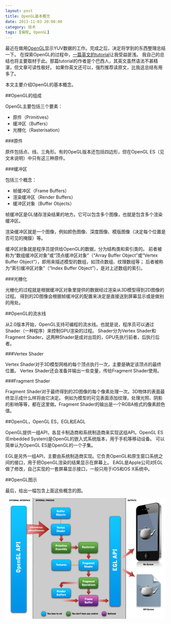 ```yaml
---
layout: post
title: OpenGL基本概念
date: 2013-11-03 20:00:00
category: 技术
tags: [编程, OpenGL]
---
```


最近在做用[OpenGL](http://www.opengl.org/)显示YUV数据的工作。完成之后，决定将学到的东西整理总结一下。
在探索OpenGL的过程中，[一篇英文的tutorial](http://db-in.com/blog/2011/01/all-about-opengl-es-2-x-part-13/)让我受益匪浅。
我自己的总结也将主要取材于此。那篇tutorial的作者是个巴西人，其英文虽然语法不甚精湛，但文章可读性极好。
如果你英文还可以，强烈推荐读原文，比我这总结有用多了。

<!--more-->

本文主要介绍OpenGL的基本概念。

##OpenGL的组成

OpenGL主要包括三个要素：

* 原件（Primitives）
* 缓冲区（Buffers）
* 光栅化（Rasterisation）

###原件

原件包括点、线、三角形。有的OpeGL版本还包括四边形，但在OpenGL ES（见文末说明）中只有这三种原件。

###缓冲区

包括三个概念：

* 帧缓冲区（Frame Buffers）
* 渲染缓冲区（Render Buffers）
* 缓冲区对象（Buffer Objects）

帧缓冲区是GL储存渲染结果的地方。它可以包含多个图像，也就是包含多个渲染缓冲区。

渲染缓冲区就是一个图像，例如颜色图像、深度图像、模版图像（决定每个位置是否可见的掩膜）等。

缓冲区对象就是程序员提供给OpenGL的数据，分为结构类和索引类的。
前者被称为“数组缓冲区对象”或“顶点缓冲区对象”（“Array Buffer Object”或“Vertex Buffer Object”），即用来描述模型的数组，如顶点数组、纹理数组等；
后者被称为“索引缓冲区对象”（“Index Buffer Object”），是对上述数组的索引。

###光栅化

光栅化的过程就是根据缓冲区对象里提供的数据经过渲染从3D模型得到2D图像的过程。
得到的2D图像会根据帧缓冲区的配置来决定是直接送到屏幕显示或是做别的用处。

##OpenGL的流水线

从2.0版本开始，OpenGL支持可编程的流水线。也就是说，程序员可以通过Shader（一种程序）来控制GPU渲染的过程。
Shader分为Vertex Shader和Fragment Shader。这两种Shader是成对出现的，GPU先执行前者，后执行后者。

###Vertex Shader

Vertex Shader对于3D模型网格的每个顶点执行一次，主要是确定该顶点的最终位置。
Vertex Shader还会准备并输出一些变量，传给Fragment Shader使用。

###Fragment Shader

Fragment Shader对于最终得到的2D图像的每个像素处理一次。3D物体的表面最终显示成什么样将由它决定。
例如为模型的可见表面添加纹理，处理光照、阴影的影响等等，都在这里做。Fragment Shader的输出是一个RGBA格式的像素颜色值。

##OpenGL，OpenGL ES，EGL和EAGL

OpenGL提供一组API，各显卡制造商和系统制造商来实现这组API。OpenGL ES (Embedded System)是OpenGL的嵌入式系统版本，用于手机等移动设备。
可以简单认为OpenGL ES是OpenGL的一个子集。

EGL是另外一组API，主要由系统制造商实现。它负责OpenGL和原生窗口系统之间的接口，用于把OpenGL渲染的结果显示在屏幕上。
EAGL是Apple公司对EGL做了修改，自己实现的一套屏幕显示接口，一般只用于iOS和OS X系统中。

##OpenGL图示

最后，给出一幅包含上面这些概念的图。

<a href="/images/2013-11-03-opengl-concepts.png" title="点击看大图" target="_blank">
<img src="/images/2013-11-03-opengl-concepts.png"/></a>
<br>
<br>
